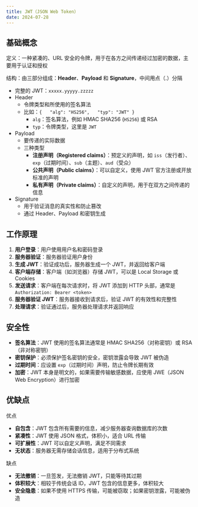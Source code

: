 ```yaml
---
title: JWT（JSON Web Token）
date: 2024-07-28
---
```

## 基础概念

定义：一种紧凑的、URL 安全的令牌，用于在各方之间传递经过加密的数据，主要用于认证和授权

结构：由三部分组成：**Header**、**Payload** 和 **Signature**，中间用点（.）分隔

- 完整的 JWT：`xxxxx.yyyyy.zzzzz`
- Header
    - 令牌类型和所使用的签名算法
    - 比如：`{   "alg": "HS256",   "typ": "JWT" }`
        - `alg`：签名算法，例如 HMAC SHA256 (`HS256`) 或 RSA
        - `typ`：令牌类型，这里是 `JWT`
- Payload
    - 要传递的实际数据
    - 三种类型
        - **注册声明（Registered claims）**：预定义的声明，如 `iss`（发行者）、`exp`（过期时间）、`sub`（主题）、`aud`（受众）
        - **公共声明（Public claims）**：可以自定义，使用 JWT 官方注册或开放标准的声明
        - **私有声明（Private claims）**：自定义的声明，用于在双方之间传递的信息
- Signature
    - 用于验证消息的真实性和防止篡改
    - 通过 Header、Payload 和密钥生成

## 工作原理

1. **用户登录**：用户使用用户名和密码登录
2. **服务器验证**：服务器验证用户身份
3. **生成 JWT**：验证成功后，服务器生成一个 JWT，并返回给客户端
4. **客户端存储**：客户端（如浏览器）存储 JWT，可以是 Local Storage 或 Cookies
5. **发送请求**：客户端在每次请求时，将 JWT 添加到 HTTP 头部，通常是 `Authorization: Bearer <token>`
6. **服务器验证 JWT**：服务器接收到请求后，验证 JWT 的有效性和完整性
7. **处理请求**：验证通过后，服务器处理请求并返回响应

## 安全性

- **签名算法**：JWT 使用的签名算法通常是 HMAC SHA256（对称密钥）或 RSA（非对称密钥）
- **密钥保护**：必须保护签名密钥的安全，密钥泄露会导致 JWT 被伪造
- **过期时间**：应设置 `exp`（过期时间）声明，防止令牌长期有效
- **加密**：JWT 本身是明文的，如果需要传输敏感数据，应使用 JWE（JSON Web Encryption）进行加密

## 优缺点

优点

- **自包含**：JWT 包含所有需要的信息，减少服务器查询数据库的次数
- **紧凑性**：JWT 使用 JSON 格式，体积小，适合 URL 传输
- **可扩展性**：JWT 可以自定义声明，满足不同需求
- **无状态**：服务器无需存储会话信息，适用于分布式系统

缺点

- **无法撤销**：一旦签发，无法撤销 JWT，只能等待其过期
- **体积较大**：相较于传统会话 ID，JWT 包含的信息更多，体积较大
- **安全隐患**：如果不使用 HTTPS 传输，可能被窃取；如果密钥泄露，可能被伪造
